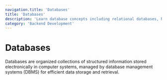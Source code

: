 ```yaml
---
navigation.title: 'Databases'
title: 'Databases'
description: 'Learn database concepts including relational databases, NoSQL, database design, normalization, indexing, and query optimization.'
category: 'Backend Development'
---
```


# Databases

Databases are organized collections of structured information stored electronically in computer systems, managed by database management systems (DBMS) for efficient data storage and retrieval.
